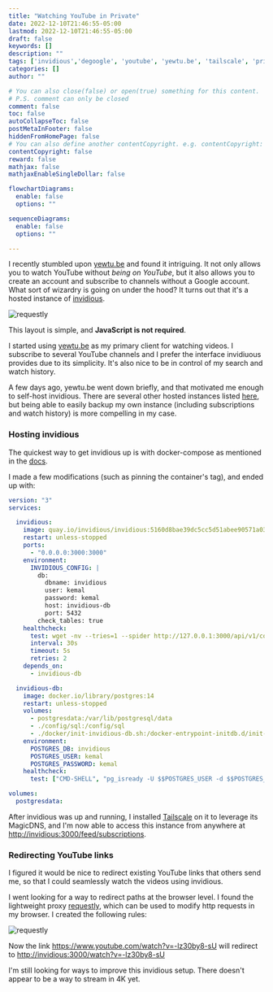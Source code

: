 ```yaml
---
title: "Watching YouTube in Private"
date: 2022-12-10T21:46:55-05:00
lastmod: 2022-12-10T21:46:55-05:00
draft: false
keywords: []
description: ""
tags: ['invidious','degoogle', 'youtube', 'yewtu.be', 'tailscale', 'privacy']
categories: []
author: ""

# You can also close(false) or open(true) something for this content.
# P.S. comment can only be closed
comment: false
toc: false
autoCollapseToc: false
postMetaInFooter: false
hiddenFromHomePage: false
# You can also define another contentCopyright. e.g. contentCopyright: "This is another copyright."
contentCopyright: false
reward: false
mathjax: false
mathjaxEnableSingleDollar: false

flowchartDiagrams:
  enable: false
  options: ""

sequenceDiagrams: 
  enable: false
  options: ""

---
```


<!--more-->

I recently stumbled upon [yewtu.be](https://yewtu.be) and found it intriguing. It not only allows you to watch YouTube without *being on YouTube*, but it also allows you to create an account and subscribe to channels without a Google account. What sort of wizardry is going on under the hood? It turns out that it's a hosted instance of [invidious](https://invidious.io/).

![requestly](/images/watching-youtube-in-private/computerphile.png)

This layout is simple, and **JavaScript is not required**.

I started using [yewtu.be](https://yewtu.be) as my primary client for watching videos. I subscribe to several YouTube channels and I prefer the interface invidiuous provides due to its simplicity. It's also nice to be in control of my search and watch history.

A few days ago, yewtu.be went down briefly, and that motivated me enough to self-host invidious. There are several other hosted instances listed [here](https://docs.invidious.io/instances/), but being able to easily backup my own instance (including subscriptions and watch history) is more compelling in my case.

### Hosting invidious

The quickest way to get invidious up is with docker-compose as mentioned in the [docs](https://docs.invidious.io/installation/).

I made a few modifications (such as pinning the container's tag), and ended up with:

```yaml
version: "3"
services:

  invidious:
    image: quay.io/invidious/invidious:5160d8bae39dc5cc5d51abee90571a03c08d0f2b
    restart: unless-stopped
    ports:
      - "0.0.0.0:3000:3000"
    environment:
      INVIDIOUS_CONFIG: |
        db:
          dbname: invidious
          user: kemal
          password: kemal
          host: invidious-db
          port: 5432
        check_tables: true
    healthcheck:
      test: wget -nv --tries=1 --spider http://127.0.0.1:3000/api/v1/comments/jNQXAC9IVRw || exit 1
      interval: 30s
      timeout: 5s
      retries: 2
    depends_on:
      - invidious-db

  invidious-db:
    image: docker.io/library/postgres:14
    restart: unless-stopped
    volumes:
      - postgresdata:/var/lib/postgresql/data
      - ./config/sql:/config/sql
      - ./docker/init-invidious-db.sh:/docker-entrypoint-initdb.d/init-invidious-db.sh
    environment:
      POSTGRES_DB: invidious
      POSTGRES_USER: kemal
      POSTGRES_PASSWORD: kemal
    healthcheck:
      test: ["CMD-SHELL", "pg_isready -U $$POSTGRES_USER -d $$POSTGRES_DB"]

volumes:
  postgresdata:
```

After invidious was up and running, I installed [Tailscale](https://tailscale.com/) on it to leverage its MagicDNS, and I'm now able to access this instance from anywhere at [http://invidious:3000/feed/subscriptions](http://invidious:3000/feed/subscriptions).

### Redirecting YouTube links

I figured it would be nice to redirect existing YouTube links that others send me, so that I could seamlessly watch the videos using invidious.

I went looking for a way to redirect paths at the browser level. I found the lightweight proxy [requestly](https://requestly.io/), which can be used to modify http requests in my browser. I created the following rules:

![requestly](/images/watching-youtube-in-private/requestly-rules.png)

Now the link https://www.youtube.com/watch?v=-lz30by8-sU will redirect to [http://invidious:3000/watch?v=-lz30by8-sU](http://invidious:3000/watch?v=-lz30by8-sU)

I'm still looking for ways to improve this invidious setup. There doesn't appear to be a way to stream in 4K yet.
